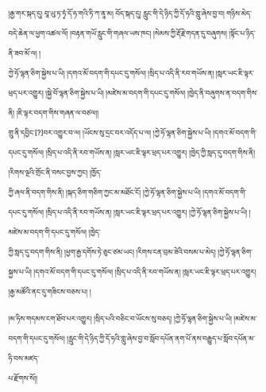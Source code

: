 ﻿  
།རྒྱ་གར་སྐད་དུ། བཱ་ཡུ་ཏ་ཏྭཾ་དོ་ཧ་གའི་ཏི་ཀ་ནཱ་མ། བོད་སྐད་དུ། རླུང་གི་དེ་ཉིད་ཀྱི་དོ་ཧའི་གླུ་ཞེས་བྱ་བ། གཉིས་མེད་བདེ་ཆེན་ལ་ཕྱག་འཚལ་ལོ། །བརྟན་གཡོ་རླུང་གི་གཞལ་ཡས་ཁང། །སེམས་ཀྱི་རྡོ་རྗེ་གདན་དུ་བཞུགས། །སྟོང་པ་ཉིད་ནི་ཟབ་མོ་ལ། །  
ཀྱེ་ཧོ་ལྷན་ཅིག་སྐྱེས་པ་ཡི། །དགའ་མོ་བདག་གི་དཔང་དུ་གསོལ། །སྲིད་པ་འདི་ནི་རབ་གཡོས་ན། །སླར་ཡང་ཇི་ལྟར་ཕྲད་པར་འགྱུར། །སྐྱེ་བོ་ལྷན་ཅིག་སྐྱེས་པ་ཡི། །མཛེས་མ་བདག་གི་དཔང་དུ་གསོལ། །ཁྱེད་ནི་བཞུགས་ན་བདག་གིས་ནི། །ཇི་ལྟར་བདག་གིས་གཞན་ལ་བཙལ།།  
གྲུ་ནི་དབྱིང་[?]བར་འགྱུར་བ་ལ། །ཡོངས་སུ་དྲང་བར་འདོད་པ་ལ། །ཀྱེ་ཧོ་ལྷན་ཅིག་སྐྱེས་པ་ཡི། །དགའ་མོ་བདག་གི་དཔང་དུ་གསོལ། །སྲིད་པ་འདི་ནི་རབ་གཡོས་ན། །སླར་ཡང་ཇི་ལྟར་ཕྲད་པར་འགྱུར། །ཁྱེད་ཀྱི་སླད་དུ་བདག་གིས་ནི། །རིགས་ལྔའི་གྲོང་ནི་བསང་བྱས་ཀྱང། །ཁྱོད་  
ཀྱི་ཞལ་ནི་བདག་གིས་ནི། །སྐད་ཅིག་གཅིག་ཀྱང་མ་མཐོང་ངོ། །ཀྱེ་ཧོ་ལྷན་ཅིག་སྐྱེས་པ་ཡི། །དགའ་མོ་བདག་གི་དཔང་དུ་གསོལ། །སྲིད་པ་འདི་ནི་རབ་གཡོས་ན། །སླར་ཡང་ཇི་ལྟར་ཕྲད་པར་འགྱུར། །ཀྱེ་ཧོ་ལྷན་ཅིག་སྐྱེས་པ་ཡི། །མཛེས་མ་བདག་གི་དཔང་དུ་གསོལ། །ཁྱེད་  
ཀྱི་སླད་དུ་བདག་གིས་ནི། །ཕྱག་རྒྱ་དགོས་ཏེ་ཅུང་ཙམ་ཡང། །རིགས་ངན་བྲམ་ཟེའི་བསམ་པ་མེད། །ཀྱེ་ཧོ་ལྷན་ཅིག་སྐྱས་པ་ཡི། །དགའ་མོ་བདག་གི་དཔང་དུ་གསོལ། །སྲིད་པ་འདི་ནི་རབ་གཡོས་ན། །སླར་ཡང་ཇི་ལྟར་ཕྲད་པར་འགྱུར། །རྒྱ་མཚོའི་ནང་དུ་གཟིངས་བཅས་པ། །  
  
།མ་ཧིས་གདམས་ངག་ཐོབ་པར་འགྱུར། །སྲིད་པའི་བཅིང་བ་ཡོངས་སུ་བཅད། །ཀྱེ་ཧོ་ལྷན་ཅིག་སྐྱེས་པ་ཡི། །མཛེས་མ་བདག་གི་དཔང་དུ་གསོལ། །རླུང་གི་དེ་ཉིད་ཀྱི་དོ་ཧའི་གླུ་ཞེས་བྱ་བ་སློབ་དཔོན་ནག་པོ་ནས་བརྒྱུད་པ་སློབ་དཔོན་མ་ཧི་བས་མཛད་  
པ་རྫོགས་སོ།།  
  
  
